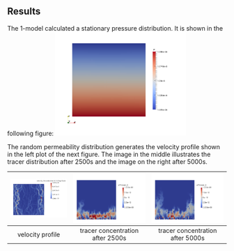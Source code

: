 ## Results

The 1-model calculated a stationary pressure distribution. It is shown in the following figure:
 <img src="Plots/pressure.png" width="300">


The random permeability distribution generates the velocity profile shown in the left plot of the next figure. The image in the middle illustrates the tracer distribution after 2500s and the image on the right after 5000s.

| ![](Plots/VelocityProfile.png)| ![](Plots/Tracer_2500.png) | ![](Plots/Tracer_5000.png)|
|:---:|:---:|:---:|
| velocity profile| tracer concentration after 2500s | tracer concentration after 5000s |
